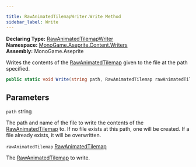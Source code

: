 ```yaml
---

title: RawAnimatedTilemapWriter.Write Method
sidebar_label: Write
---
```

**Declaring Type:** [RawAnimatedTilemapWriter](../)  
**Namespace:** [MonoGame.Aseprite.Content.Writers](../../)  
**Assembly:** MonoGame.Aseprite

Writes the contents of the [RawAnimatedTilemap](../../../../RawTypes/RawAnimatedTilemap/) given to the file at the path specified.

```csharp
public static void Write(string path, RawAnimatedTilemap rawAnimatedTilemap);
```

## Parameters

`path`  string

The path and name of the file to write the contents of the [RawAnimatedTilemap](../../../../RawTypes/RawAnimatedTilemap/) to.  If no  file exists at this path, one will be created.  If a file already exists, it will be overwritten.

`rawAnimatedTilemap`  [RawAnimatedTilemap](../../../../RawTypes/RawAnimatedTilemap/)

The [RawAnimatedTilemap](../../../../RawTypes/RawAnimatedTilemap/) to write.



